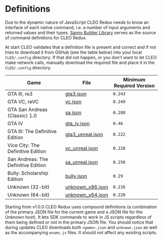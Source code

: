 # Definitions

Due to the dynamic nature of JavaScript CLEO Redux needs to know an interface of each native command, i.e. a number of input arguments and returned values and their types. [Sanny Builder Library](https://library.sannybuilder.com) serves as the source of command definitions for CLEO Redux.

At start CLEO validates that a definition file is present and correct and if not tries to download it from GitHub (see the table below) into your local `CLEO/.config` directory. If that did not happen, or you don't want to let CLEO make network calls, manually download the required file and place it in the `CLEO/.config` directory.

| Game                                | File                                                                                                 | Minimum Required Version |
| ----------------------------------- | ---------------------------------------------------------------------------------------------------- | ------------------------ |
| GTA III, re3                        | [gta3.json](https://github.com/sannybuilder/library/blob/master/gta3/gta3.json)                      | `0.243`                  |
| GTA VC, reVC                        | [vc.json](https://github.com/sannybuilder/library/blob/master/vc/vc.json)                            | `0.249`                  |
| GTA San Andreas (Classic) 1.0       | [sa.json](https://github.com/sannybuilder/library/blob/master/sa/sa.json)                            | `0.288`                  |
| GTA IV                              | [gta_iv.json](https://github.com/sannybuilder/library/blob/master/gta_iv/gta_iv.json)                | `0.46`                   |
| GTA III: The Definitive Edition     | [gta3_unreal.json](https://github.com/sannybuilder/library/blob/master/gta3_unreal/gta3_unreal.json) | `0.222`                  |
| Vice City: The Definitive Edition   | [vc_unreal.json](https://github.com/sannybuilder/library/blob/master/vc_unreal/vc_unreal.json)       | `0.228`                  |
| San Andreas: The Definitive Edition | [sa_unreal.json](https://github.com/sannybuilder/library/blob/master/sa_unreal/sa_unreal.json)       | `0.250`                  |
| Bully: Scholarship Edition          | [bully.json](https://github.com/sannybuilder/library/blob/master/bully/bully.json)                   | `0.29`                   |
| Unknown (32-bit)                    | [unknown_x86.json](https://github.com/sannybuilder/library/blob/master/unknown_x86/unknown_x86.json) | `0.216`                  |
| Unknown (64-bit)                    | [unknown_x64.json](https://github.com/sannybuilder/library/blob/master/unknown_x64/unknown_x64.json) | `0.220`                  |

Starting from v1.0.0 CLEO Redux uses compound definitions (a combination of the primary JSON file for the current game and a JSON file for the Unknown host). It lets SDK commands to work in JS scripts regardless of them being defined or not in the primary JSON file. You should notice that during updates CLEO downloads both `<game>.json` and `unknown.json` as well as the accompanying `enums.js` files. It should not affect any existing scripts.
